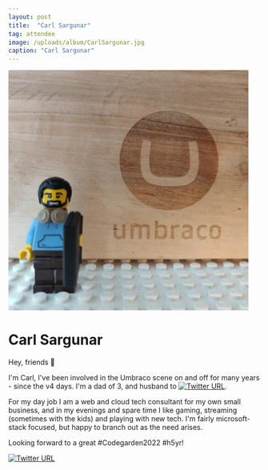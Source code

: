 ```yaml
---
layout: post
title:  "Carl Sargunar"
tag: attendee
image: /uploads/album/CarlSargunar.jpg
caption: "Carl Sargunar"
---
```


![](/uploads/album/CarlSargunar.jpg)
# Carl Sargunar

Hey, friends 👋

I'm Carl, I've been involved in the Umbraco scene on and off for many years - since the v4 days. I'm a dad of 3, and husband to [![Twitter URL](https://img.shields.io/twitter/url/https/twitter.com/hotcupofteapls.svg?style=social&label=Follow%20%40hotcupofteapls)](https://twitter.com/hotcupofteapls). 

For my day job I am a web and cloud tech consultant for my own small business, and in my evenings and spare time I like gaming, streaming (sometimes with the kids) and playing with new tech. I'm fairly microsoft-stack focused, but happy to branch out as the need arises.

Looking forward to a great #Codegarden2022 #h5yr!

[![Twitter URL](https://img.shields.io/twitter/url/https/twitter.com/carlcod_es.svg?style=social&label=Follow%20%40carlcod_es)](https://twitter.com/carlcod_es)
